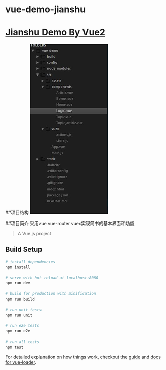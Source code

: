 # vue-demo-jianshu

# [Jianshu Demo By Vue2](https://github.com/Mrjeff578575/JianshuVue2.0https://github.com/Mrjeff578575/JianshuVue2.0)

##项目结构
![image](https://github.com/Mrjeff578575/markdownphoto/blob/master/%E9%A1%B9%E7%9B%AE%E7%BB%93%E6%9E%84.jpg)

##项目简介
采用vue vue-router vuex实现简书的基本界面和功能

> A Vue.js project

## Build Setup

``` bash
# install dependencies
npm install

# serve with hot reload at localhost:8080
npm run dev

# build for production with minification
npm run build

# run unit tests
npm run unit

# run e2e tests
npm run e2e

# run all tests
npm test
```

For detailed explanation on how things work, checkout the [guide](http://vuejs-templates.github.io/webpack/) and [docs for vue-loader](http://vuejs.github.io/vue-loader).
